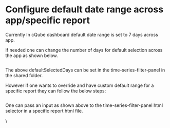 # Configure default date range across app/specific report

Currently In cQube dashboard default date range is set to 7 days across app.&#x20;

If needed one can change the number of days for default selection across the app as shown below.

<figure><img src="https://lh6.googleusercontent.com/sVD1XlZOq0a3Hmn-7Y7xw0pr2g20v0-DlILAypWmgKA02q76c7pixg3jnK1kGzXzLzSgQAyW6GMyYjqrGAKosBbN63_TXRamgXTcTg1XbQczpdACR9-FGFC1mzINVxLBb-uOZuXsMhsTNpOt6Z77w0I" alt=""><figcaption></figcaption></figure>

The above defaultSelectedDays can be set in the time-series-filter-panel in the shared folder.

However if one wants to override and have custom default range for a specific report they can follow the below steps:

<figure><img src="https://lh5.googleusercontent.com/6meWCho4-TnXE7AVo8oYmVWXlDFgGCC-S4dSe3KNPLjaPUiIpDXC2XMaL4s6FNgHWzRqtNt8ogEpeCvBRaXVgMj8vj8Np6zllfrn49beHqudCfrw-R1LirUYHHsCrmQdbCym7-AmsWQyEG4T0QafsTo" alt=""><figcaption></figcaption></figure>

One can pass an input as shown above to the time-series-filter-panel html selector in a specific report html file.

\
